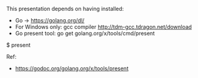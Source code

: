 This presentation depends on having installed:
- Go -> https://golang.org/dl/ 
- For Windows only: gcc compiler http://tdm-gcc.tdragon.net/download
- Go present tool: go get golang.org/x/tools/cmd/present

$ present

Ref:
- https://godoc.org/golang.org/x/tools/present
